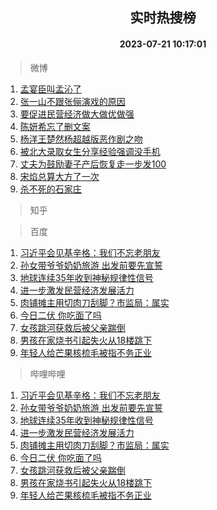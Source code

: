 <div align="center"><h2>实时热搜榜</h2><h4>2023-07-21 10:17:01</h4></div>

> 微博  

1. [孟宴臣叫孟沁了](https://s.weibo.com/weibo?q=%23%E5%AD%9F%E5%AE%B4%E8%87%A3%E5%8F%AB%E5%AD%9F%E6%B2%81%E4%BA%86%23&t=31&band_rank=1&Refer=top)<br />
2. [张一山不跟张俪演戏的原因](https://s.weibo.com/weibo?q=%23%E5%BC%A0%E4%B8%80%E5%B1%B1%E4%B8%8D%E8%B7%9F%E5%BC%A0%E4%BF%AA%E6%BC%94%E6%88%8F%E7%9A%84%E5%8E%9F%E5%9B%A0%23&t=31&band_rank=2&Refer=top)<br />
3. [要促进民营经济做大做优做强](https://s.weibo.com/weibo?q=%23%E8%A6%81%E4%BF%83%E8%BF%9B%E6%B0%91%E8%90%A5%E7%BB%8F%E6%B5%8E%E5%81%9A%E5%A4%A7%E5%81%9A%E4%BC%98%E5%81%9A%E5%BC%BA%23&t=31&band_rank=3&Refer=top)<br />
4. [陈妍希忘了删文案](https://s.weibo.com/weibo?q=%23%E9%99%88%E5%A6%8D%E5%B8%8C%E5%BF%98%E4%BA%86%E5%88%A0%E6%96%87%E6%A1%88%23&t=31&band_rank=4&Refer=top)<br />
5. [杨洋王楚然杨超越版恶作剧之吻](https://s.weibo.com/weibo?q=%23%E6%9D%A8%E6%B4%8B%E7%8E%8B%E6%A5%9A%E7%84%B6%E6%9D%A8%E8%B6%85%E8%B6%8A%E7%89%88%E6%81%B6%E4%BD%9C%E5%89%A7%E4%B9%8B%E5%90%BB%23&t=31&band_rank=5&Refer=top)<br />
6. [被北大录取女生分享经验强调没手机](https://s.weibo.com/weibo?q=%23%E8%A2%AB%E5%8C%97%E5%A4%A7%E5%BD%95%E5%8F%96%E5%A5%B3%E7%94%9F%E5%88%86%E4%BA%AB%E7%BB%8F%E9%AA%8C%E5%BC%BA%E8%B0%83%E6%B2%A1%E6%89%8B%E6%9C%BA%23&t=31&band_rank=6&Refer=top)<br />
7. [丈夫为鼓励妻子产后恢复走一步发100](https://s.weibo.com/weibo?q=%23%E4%B8%88%E5%A4%AB%E4%B8%BA%E9%BC%93%E5%8A%B1%E5%A6%BB%E5%AD%90%E4%BA%A7%E5%90%8E%E6%81%A2%E5%A4%8D%E8%B5%B0%E4%B8%80%E6%AD%A5%E5%8F%91100%23&t=31&band_rank=7&Refer=top)<br />
8. [宋焰总算大方了一次](https://s.weibo.com/weibo?q=%23%E5%AE%8B%E7%84%B0%E6%80%BB%E7%AE%97%E5%A4%A7%E6%96%B9%E4%BA%86%E4%B8%80%E6%AC%A1%23&t=31&band_rank=8&Refer=top)<br />
9. [杀不死的石家庄](https://s.weibo.com/weibo?q=%23%E6%9D%80%E4%B8%8D%E6%AD%BB%E7%9A%84%E7%9F%B3%E5%AE%B6%E5%BA%84%23&t=31&band_rank=9&Refer=top)<br />

> 知乎  


> 百度  

1. [习近平会见基辛格：我们不忘老朋友](https://www.baidu.com/s?wd=%E4%B9%A0%E8%BF%91%E5%B9%B3%E4%BC%9A%E8%A7%81%E5%9F%BA%E8%BE%9B%E6%A0%BC%EF%BC%9A%E6%88%91%E4%BB%AC%E4%B8%8D%E5%BF%98%E8%80%81%E6%9C%8B%E5%8F%8B&sa=fyb_news&rsv_dl=fyb_news)<br />
2. [孙女带爷爷奶奶旅游 出发前要先宣誓](https://www.baidu.com/s?wd=%E5%AD%99%E5%A5%B3%E5%B8%A6%E7%88%B7%E7%88%B7%E5%A5%B6%E5%A5%B6%E6%97%85%E6%B8%B8+%E5%87%BA%E5%8F%91%E5%89%8D%E8%A6%81%E5%85%88%E5%AE%A3%E8%AA%93&sa=fyb_news&rsv_dl=fyb_news)<br />
3. [地球连续35年收到神秘规律性信号](https://www.baidu.com/s?wd=%E5%9C%B0%E7%90%83%E8%BF%9E%E7%BB%AD35%E5%B9%B4%E6%94%B6%E5%88%B0%E7%A5%9E%E7%A7%98%E8%A7%84%E5%BE%8B%E6%80%A7%E4%BF%A1%E5%8F%B7&sa=fyb_news&rsv_dl=fyb_news)<br />
4. [进一步激发民营经济发展活力](https://www.baidu.com/s?wd=%E8%BF%9B%E4%B8%80%E6%AD%A5%E6%BF%80%E5%8F%91%E6%B0%91%E8%90%A5%E7%BB%8F%E6%B5%8E%E5%8F%91%E5%B1%95%E6%B4%BB%E5%8A%9B&sa=fyb_news&rsv_dl=fyb_news)<br />
5. [肉铺摊主用切肉刀刮脚？市监局：属实](https://www.baidu.com/s?wd=%E8%82%89%E9%93%BA%E6%91%8A%E4%B8%BB%E7%94%A8%E5%88%87%E8%82%89%E5%88%80%E5%88%AE%E8%84%9A%EF%BC%9F%E5%B8%82%E7%9B%91%E5%B1%80%EF%BC%9A%E5%B1%9E%E5%AE%9E&sa=fyb_news&rsv_dl=fyb_news)<br />
6. [今日二伏 你吃面了吗](https://www.baidu.com/s?wd=%E4%BB%8A%E6%97%A5%E4%BA%8C%E4%BC%8F+%E4%BD%A0%E5%90%83%E9%9D%A2%E4%BA%86%E5%90%97&sa=fyb_news&rsv_dl=fyb_news)<br />
7. [女孩跳河获救后被父亲踹倒](https://www.baidu.com/s?wd=%E5%A5%B3%E5%AD%A9%E8%B7%B3%E6%B2%B3%E8%8E%B7%E6%95%91%E5%90%8E%E8%A2%AB%E7%88%B6%E4%BA%B2%E8%B8%B9%E5%80%92&sa=fyb_news&rsv_dl=fyb_news)<br />
8. [男孩在家烧书引起失火从18楼跳下](https://www.baidu.com/s?wd=%E7%94%B7%E5%AD%A9%E5%9C%A8%E5%AE%B6%E7%83%A7%E4%B9%A6%E5%BC%95%E8%B5%B7%E5%A4%B1%E7%81%AB%E4%BB%8E18%E6%A5%BC%E8%B7%B3%E4%B8%8B&sa=fyb_news&rsv_dl=fyb_news)<br />
9. [年轻人给芒果核梳毛被指不务正业](https://www.baidu.com/s?wd=%E5%B9%B4%E8%BD%BB%E4%BA%BA%E7%BB%99%E8%8A%92%E6%9E%9C%E6%A0%B8%E6%A2%B3%E6%AF%9B%E8%A2%AB%E6%8C%87%E4%B8%8D%E5%8A%A1%E6%AD%A3%E4%B8%9A&sa=fyb_news&rsv_dl=fyb_news)<br />

> 哔哩哔哩  

1. [习近平会见基辛格：我们不忘老朋友](https://www.baidu.com/s?wd=%E4%B9%A0%E8%BF%91%E5%B9%B3%E4%BC%9A%E8%A7%81%E5%9F%BA%E8%BE%9B%E6%A0%BC%EF%BC%9A%E6%88%91%E4%BB%AC%E4%B8%8D%E5%BF%98%E8%80%81%E6%9C%8B%E5%8F%8B&sa=fyb_news&rsv_dl=fyb_news)<br />
2. [孙女带爷爷奶奶旅游 出发前要先宣誓](https://www.baidu.com/s?wd=%E5%AD%99%E5%A5%B3%E5%B8%A6%E7%88%B7%E7%88%B7%E5%A5%B6%E5%A5%B6%E6%97%85%E6%B8%B8+%E5%87%BA%E5%8F%91%E5%89%8D%E8%A6%81%E5%85%88%E5%AE%A3%E8%AA%93&sa=fyb_news&rsv_dl=fyb_news)<br />
3. [地球连续35年收到神秘规律性信号](https://www.baidu.com/s?wd=%E5%9C%B0%E7%90%83%E8%BF%9E%E7%BB%AD35%E5%B9%B4%E6%94%B6%E5%88%B0%E7%A5%9E%E7%A7%98%E8%A7%84%E5%BE%8B%E6%80%A7%E4%BF%A1%E5%8F%B7&sa=fyb_news&rsv_dl=fyb_news)<br />
4. [进一步激发民营经济发展活力](https://www.baidu.com/s?wd=%E8%BF%9B%E4%B8%80%E6%AD%A5%E6%BF%80%E5%8F%91%E6%B0%91%E8%90%A5%E7%BB%8F%E6%B5%8E%E5%8F%91%E5%B1%95%E6%B4%BB%E5%8A%9B&sa=fyb_news&rsv_dl=fyb_news)<br />
5. [肉铺摊主用切肉刀刮脚？市监局：属实](https://www.baidu.com/s?wd=%E8%82%89%E9%93%BA%E6%91%8A%E4%B8%BB%E7%94%A8%E5%88%87%E8%82%89%E5%88%80%E5%88%AE%E8%84%9A%EF%BC%9F%E5%B8%82%E7%9B%91%E5%B1%80%EF%BC%9A%E5%B1%9E%E5%AE%9E&sa=fyb_news&rsv_dl=fyb_news)<br />
6. [今日二伏 你吃面了吗](https://www.baidu.com/s?wd=%E4%BB%8A%E6%97%A5%E4%BA%8C%E4%BC%8F+%E4%BD%A0%E5%90%83%E9%9D%A2%E4%BA%86%E5%90%97&sa=fyb_news&rsv_dl=fyb_news)<br />
7. [女孩跳河获救后被父亲踹倒](https://www.baidu.com/s?wd=%E5%A5%B3%E5%AD%A9%E8%B7%B3%E6%B2%B3%E8%8E%B7%E6%95%91%E5%90%8E%E8%A2%AB%E7%88%B6%E4%BA%B2%E8%B8%B9%E5%80%92&sa=fyb_news&rsv_dl=fyb_news)<br />
8. [男孩在家烧书引起失火从18楼跳下](https://www.baidu.com/s?wd=%E7%94%B7%E5%AD%A9%E5%9C%A8%E5%AE%B6%E7%83%A7%E4%B9%A6%E5%BC%95%E8%B5%B7%E5%A4%B1%E7%81%AB%E4%BB%8E18%E6%A5%BC%E8%B7%B3%E4%B8%8B&sa=fyb_news&rsv_dl=fyb_news)<br />
9. [年轻人给芒果核梳毛被指不务正业](https://www.baidu.com/s?wd=%E5%B9%B4%E8%BD%BB%E4%BA%BA%E7%BB%99%E8%8A%92%E6%9E%9C%E6%A0%B8%E6%A2%B3%E6%AF%9B%E8%A2%AB%E6%8C%87%E4%B8%8D%E5%8A%A1%E6%AD%A3%E4%B8%9A&sa=fyb_news&rsv_dl=fyb_news)<br />
